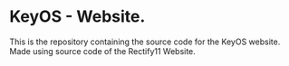 # KeyOS - Website.
This is the repository containing the source code for the KeyOS website.
Made using source code of the Rectify11 Website.
